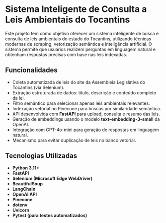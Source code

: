 # Sistema Inteligente de Consulta a Leis Ambientais do Tocantins

Este projeto tem como objetivo oferecer um sistema inteligente de busca e consulta de leis ambientais do estado do Tocantins, utilizando técnicas modernas de scraping, vetorização semântica e inteligência artificial. O sistema permite que usuários realizem perguntas em linguagem natural e obtenham respostas precisas com base nas leis indexadas.

## Funcionalidades

- Coleta automatizada de leis do site da Assembleia Legislativa do Tocantins (via Selenium).
- Extração estruturada de dados: título, descrição e conteúdo completo da lei.
- Filtro semântico para selecionar apenas leis ambientais relevantes.
- Indexação vetorial no Pinecone para buscas por similaridade semântica.
- API desenvolvida com **FastAPI** para upload, consulta e resumo das leis.
- Geração de embeddings usando o modelo **text-embedding-3-small** da OpenAI.
- Integração com GPT-4o-mini para geração de respostas em linguagem natural.
- Mecanismo para evitar duplicação de leis no banco vetorial.

## Tecnologias Utilizadas

- **Python 3.11+**
- **FastAPI**
- **Selenium (Microsoft Edge WebDriver)**
- **BeautifulSoup**
- **LangChain**
- **OpenAI API**
- **Pinecone**
- **dotenv**
- **Uvicorn**
- **Pytest (para testes automatizados)**
